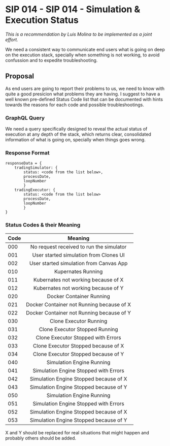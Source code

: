 # SIP 014 - SIP 014 - Simulation & Execution Status

_This is a recommendation by Luis Molina to be implemented as a joint effort._

We need a consistent way to communicate end users what is going on deep on the execution stack, specially when something is not working, to avoid confussion and to expedite troubleshooting. 

## Proposal

As end users are going to report their problems to us, we need to know with quite a good presicion what problems they are having. I suggest to have a well known pre-defined Status Code list that can be documented with hints towards the reasons for each code and possible troubleshootings.  

### GraphQL Query

We need a query specifically designed to reveal the actual status of execution at any depth of the stack, which returns clear, consolidated information of what is going on, specially when things goes wrong.

### Response Format

```
responseData = {
	tradingSimulator: {
		status: <code from the list below>,
		processDate,
		loopNumber
		}
	tradingExecutor: {
		status: <code from the list below>
		processDate,
		loopNumber
		}
}
```

### Status Codes & their Meaning

| Code        	| Meaning       | 
| ------------- |:-------------:| 
| 000 | No request received to run the simulator | 
| 001 | User started simulation from Clones UI |
| 002 | User started simulation from Canvas App |
| 010 | Kupernates Running |
| 011 | Kubernates not working because of X |
| 012 | Kubernates not working because of Y |
| 020 | Docker Container Running |
| 021 | Docker Container not Running because of X |
| 022 | Docker Container not Running because of Y |
| 030 | Clone Executor Running |
| 031 | Clone Executor Stopped Running |
| 032 | Clone Executor Stopped with Errors |
| 033 | Clone Executor Stopped because of X |
| 034 | Clone Executor Stopped because of Y |
| 040 | Simulation Engine Running |
| 041 | Simulation Engine Stopped with Errors |
| 042 | Simulation Engine Stopped because of X  |
| 043 | Simulation Engine Stopped because of Y |
| 050 | Simulation Engine Running |
| 051 | Simulation Engine Stopped with Errors |
| 052 | Simulation Engine Stopped because of X  |
| 053 | Simulation Engine Stopped because of Y |

X and Y should be replaced for real situations that might happen and probably others should be added.
